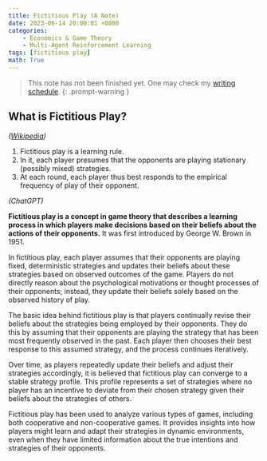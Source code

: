 ```yaml
---
title: Fictitious Play (A Note)
date: 2023-06-14 20:00:01 +0800
categories: 
    - Economics & Game Theory
    - Multi-Agent Reinforcement Learning
tags: [fictitious play]
math: True
---
```


 > This note has not been finished yet. One may check my [writing schedule](https://yuelin301.github.io/posts/Schedule/).
{: .prompt-warning }

## What is Fictitious Play?
*([Wikipedia](https://en.wikipedia.org/wiki/Fictitious_play))*

1. Fictitious play is a learning rule. 
2. In it, each player presumes that the opponents are playing stationary (possibly mixed) strategies. 
3. At each round, each player thus best responds to the empirical frequency of play of their opponent. 

*(ChatGPT)*

**Fictitious play is a concept in game theory that describes a learning process in which players make decisions based on their beliefs about the actions of their opponents.** It was first introduced by George W. Brown in 1951.

In fictitious play, each player assumes that their opponents are playing fixed, deterministic strategies and updates their beliefs about these strategies based on observed outcomes of the game. Players do not directly reason about the psychological motivations or thought processes of their opponents; instead, they update their beliefs solely based on the observed history of play.

The basic idea behind fictitious play is that players continually revise their beliefs about the strategies being employed by their opponents. They do this by assuming that their opponents are playing the strategy that has been most frequently observed in the past. Each player then chooses their best response to this assumed strategy, and the process continues iteratively.

Over time, as players repeatedly update their beliefs and adjust their strategies accordingly, it is believed that fictitious play can converge to a stable strategy profile. This profile represents a set of strategies where no player has an incentive to deviate from their chosen strategy given their beliefs about the strategies of others.

Fictitious play has been used to analyze various types of games, including both cooperative and non-cooperative games. It provides insights into how players might learn and adapt their strategies in dynamic environments, even when they have limited information about the true intentions and strategies of their opponents.